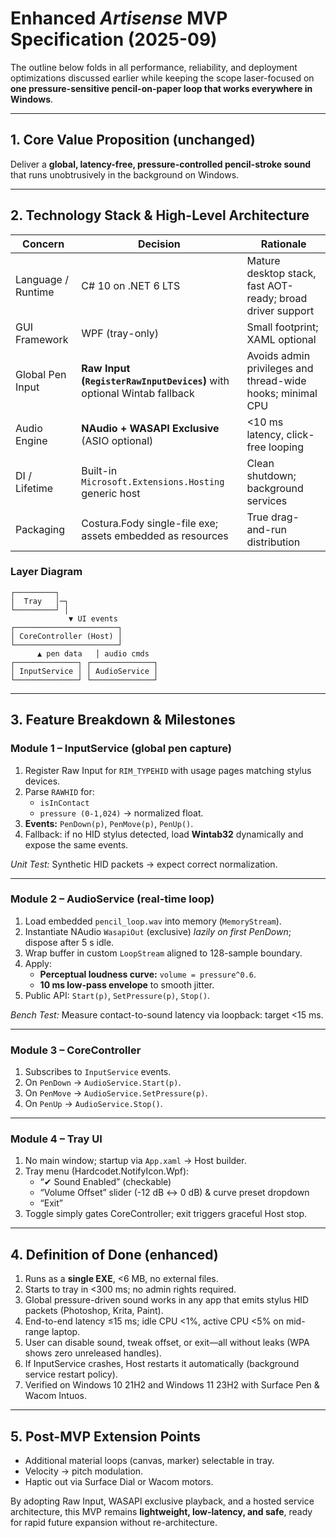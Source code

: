 # Enhanced *Artisense* MVP Specification (2025-09)

The outline below folds in all performance, reliability, and deployment optimizations discussed earlier while keeping the scope laser-focused on **one pressure-sensitive pencil-on-paper loop that works everywhere in Windows**.

***

## 1. Core Value Proposition (unchanged)

Deliver a **global, latency-free, pressure-controlled pencil-stroke sound** that runs unobtrusively in the background on Windows.

***

## 2. Technology Stack & High-Level Architecture

| Concern | Decision | Rationale |
|---|---|---|
| Language / Runtime | C# 10 on .NET 6 LTS | Mature desktop stack, fast AOT-ready; broad driver support |
| GUI Framework | WPF (tray-only) | Small footprint; XAML optional | 
| Global Pen Input | **Raw Input (`RegisterRawInputDevices`)** with optional Wintab fallback | Avoids admin privileges and thread-wide hooks; minimal CPU |
| Audio Engine | **NAudio + WASAPI Exclusive** (ASIO optional) | <10 ms latency, click-free looping |
| DI / Lifetime | Built-in `Microsoft.Extensions.Hosting` generic host | Clean shutdown; background services |
| Packaging | Costura.Fody single-file exe; assets embedded as resources | True drag-and-run distribution |

### Layer Diagram
```
┌─────────┐
│  Tray   │─┐
└─────────┘ │
             ▼ UI events
┌───────────────────────┐
│ CoreController (Host) │
└───────────────────────┘
      ▲ pen data   │ audio cmds
┌──────────────┐ ┌──────────────┐
│ InputService │ │ AudioService │
└──────────────┘ └──────────────┘
```

***

## 3. Feature Breakdown & Milestones

### Module 1 – **InputService** (global pen capture)
1. Register Raw Input for `RIM_TYPEHID` with usage pages matching stylus devices.
2. Parse `RAWHID` for:
   - `isInContact`
   - `pressure (0-1,024)` → normalized float.
3. **Events:** `PenDown(p)`, `PenMove(p)`, `PenUp()`.
4. Fallback: if no HID stylus detected, load **Wintab32** dynamically and expose the same events.

*Unit Test:* Synthetic HID packets → expect correct normalization.

***

### Module 2 – **AudioService** (real-time loop)
1. Load embedded `pencil_loop.wav` into memory (`MemoryStream`).
2. Instantiate NAudio `WasapiOut` (exclusive) *lazily on first PenDown*; dispose after 5 s idle.
3. Wrap buffer in custom `LoopStream` aligned to 128-sample boundary.
4. Apply:
   - **Perceptual loudness curve:** `volume = pressure^0.6`.
   - **10 ms low-pass envelope** to smooth jitter.
5. Public API: `Start(p)`, `SetPressure(p)`, `Stop()`.

*Bench Test:* Measure contact-to-sound latency via loopback: target <15 ms.

***

### Module 3 – **CoreController**
1. Subscribes to `InputService` events.
2. On `PenDown` → `AudioService.Start(p)`.
3. On `PenMove` → `AudioService.SetPressure(p)`.
4. On `PenUp` → `AudioService.Stop()`.

***

### Module 4 – **Tray UI**
1. No main window; startup via `App.xaml` → Host builder.
2. Tray menu (Hardcodet.NotifyIcon.Wpf):
   - “✔ Sound Enabled” (checkable)
   - “Volume Offset” slider (-12 dB ↔ 0 dB) & curve preset dropdown
   - “Exit”
3. Toggle simply gates CoreController; exit triggers graceful Host stop.

***

## 4. Definition of Done (enhanced)

1. Runs as a **single EXE**, <6 MB, no external files.
2. Starts to tray in <300 ms; no admin rights required.
3. Global pressure-driven sound works in any app that emits stylus HID packets (Photoshop, Krita, Paint).
4. End-to-end latency ≤15 ms; idle CPU <1%, active CPU <5% on mid-range laptop.
5. User can disable sound, tweak offset, or exit—all without leaks (WPA shows zero unreleased handles).
6. If InputService crashes, Host restarts it automatically (background service restart policy).
7. Verified on Windows 10 21H2 and Windows 11 23H2 with Surface Pen & Wacom Intuos.

***

## 5. Post-MVP Extension Points

- Additional material loops (canvas, marker) selectable in tray.
- Velocity → pitch modulation.
- Haptic out via Surface Dial or Wacom motors.

By adopting Raw Input, WASAPI exclusive playback, and a hosted service architecture, this MVP remains **lightweight, low-latency, and safe**, ready for rapid future expansion without re-architecture.